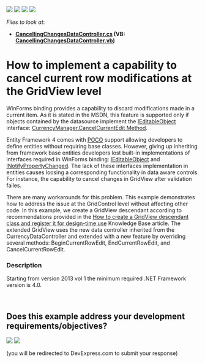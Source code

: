 <!-- default badges list -->
![](https://img.shields.io/endpoint?url=https://codecentral.devexpress.com/api/v1/VersionRange/128629368/13.1.4%2B)
[![](https://img.shields.io/badge/Open_in_DevExpress_Support_Center-FF7200?style=flat-square&logo=DevExpress&logoColor=white)](https://supportcenter.devexpress.com/ticket/details/E4883)
[![](https://img.shields.io/badge/📖_How_to_use_DevExpress_Examples-e9f6fc?style=flat-square)](https://docs.devexpress.com/GeneralInformation/403183)
[![](https://img.shields.io/badge/💬_Leave_Feedback-feecdd?style=flat-square)](#does-this-example-address-your-development-requirementsobjectives)
<!-- default badges end -->
<!-- default file list -->
*Files to look at*:

* **[CancellingChangesDataController.cs](./CS/DxSample/Grid/CancellingChangesDataController.cs) (VB: [CancellingChangesDataController.vb](./VB/DxSample/Grid/CancellingChangesDataController.vb))**
<!-- default file list end -->
# How to implement a capability to cancel current row modifications at the GridView level


<p>WinForms binding provides a capability to discard modifications made  in a current item. As it is stated in the MSDN, this feature is supported only if objects contained by the datasource implement the <a href="http://msdn.microsoft.com/en-us/library/system.componentmodel.ieditableobject.aspx"><u>IEditableObject</u></a> interface: <a href="http://msdn.microsoft.com/en-us/library/system.windows.forms.currencymanager.cancelcurrentedit.aspx"><u>CurrencyManager.CancelCurrentEdit Method</u></a>.</p><p>Entity Framework 4 comes with <a href="http://en.wikipedia.org/wiki/Plain_Old_CLR_Object"><u>POCO</u></a> support allowing developers to define entities without requiring base classes. However, giving up inheriting from framework base entities developers lost built-in implementations of interfaces required in WinForms binding: <a href="http://msdn.microsoft.com/en-us/library/system.componentmodel.ieditableobject.aspx">IEditableObject</a> and <a href="http://msdn.microsoft.com/en-us/library/System.ComponentModel.INotifyPropertyChanged.aspx">INotifyPropertyChanged</a>. The lack of these interfaces implementation in entities causes loosing a corresponding functionality in data aware controls. For instance, the capability to cancel changes in GridView after validation failes.</p><p>There are many workarounds for this problem. This example demonstrates how to address the issue at the GridControl level without affecting other code. In this example, we create a GridView descendant according to recommendations provided in the <a href="https://www.devexpress.com/Support/Center/p/A859">How to create a GridView descendant class and register it for design-time use</a> Knowledge Base article. The extended GridView uses the new data controller inherited from the CurrencyDataController and extended with a new feature by overriding several methods: BeginCurrentRowEdit, EndCurrentRowEdit, and CancelCurrentRowEdit.</p>


<h3>Description</h3>

<p>Starting from version 2013 vol 1 the minimum required .NET Framework version is 4.0.</p>

<br/>


<!-- feedback -->
## Does this example address your development requirements/objectives?

[<img src="https://www.devexpress.com/support/examples/i/yes-button.svg"/>](https://www.devexpress.com/support/examples/survey.xml?utm_source=github&utm_campaign=winforms-grid-undo-changes-in-edited-row&~~~was_helpful=yes) [<img src="https://www.devexpress.com/support/examples/i/no-button.svg"/>](https://www.devexpress.com/support/examples/survey.xml?utm_source=github&utm_campaign=winforms-grid-undo-changes-in-edited-row&~~~was_helpful=no)

(you will be redirected to DevExpress.com to submit your response)
<!-- feedback end -->
